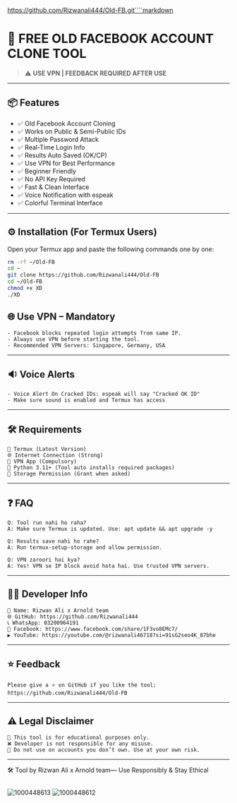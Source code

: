 https://github.com/Rizwanali444/Old-FB.git````markdown
# 🧠 FREE OLD FACEBOOK ACCOUNT CLONE TOOL

> ⚠️ **USE VPN | FEEDBACK REQUIRED AFTER USE**

---

## 📦 Features

- ✅ Old Facebook Account Cloning
- ✅ Works on Public & Semi-Public IDs
- ✅ Multiple Password Attack
- ✅ Real-Time Login Info
- ✅ Results Auto Saved (OK/CP)
- ✅ Use VPN for Best Performance
- ✅ Beginner Friendly
- ✅ No API Key Required
- ✅ Fast & Clean Interface
- ✅ Voice Notification with espeak
- ✅ Colorful Terminal Interface

---


## ⚙️ Installation (For Termux Users)

Open your Termux app and paste the following commands one by one:

```bash
rm -rf ~/Old-FB
cd ~
git clone https://github.com/Rizwanali444/Old-FB
cd ~/Old-FB
chmod +x XD
./XD
````

## 🌐 Use VPN – Mandatory

```text
- Facebook blocks repeated login attempts from same IP.
- Always use VPN before starting the tool.
- Recommended VPN Servers: Singapore, Germany, USA
```

---

## 🔉 Voice Alerts

```text
- Voice Alert On Cracked IDs: espeak will say "Cracked OK ID"
- Make sure sound is enabled and Termux has access
```

---

## 🛠 Requirements

```text
📱 Termux (Latest Version)
🌐 Internet Connection (Strong)
🧿 VPN App (Compulsory)
🐍 Python 3.11+ (Tool auto installs required packages)
📁 Storage Permission (Grant when asked)
```

---

## ❓ FAQ

```text
Q: Tool run nahi ho raha?
A: Make sure Termux is updated. Use: apt update && apt upgrade -y

Q: Results save nahi ho rahe?
A: Run termux-setup-storage and allow permission.

Q: VPN zaroori hai kya?
A: Yes! VPN se IP block avoid hota hai. Use trusted VPN servers.
```

---

## 👨‍💻 Developer Info

```text
👤 Name: Rizwan Ali x Arnold team
🌐 GitHub: https://github.com/Rizwanali444
📞 WhatsApp: 03200964191
📘 Facebook: https://www.facebook.com/share/1F3vo8EMc7/
▶️ YouTube: https://youtube.com/@rizwanali46718?si=91sG2seo4K_87bhe
```

---

## ⭐ Feedback

```text
Please give a ⭐ on GitHub if you like the tool:
https://github.com/Rizwanali444/Old-FB
```

---

## ⚠️ Legal Disclaimer

```text
📌 This tool is for educational purposes only.
❌ Developer is not responsible for any misuse.
🚫 Do not use on accounts you don’t own. Use at your own risk.
```

---

🛠 Tool by Rizwan Ali x Arnold team— Use Responsibly & Stay Ethical

```
```




![1000448613](https://github.com/user-attachments/assets/c0893709-acdf-417b-87e8-4ad369d3fcf6)
![1000448612](https://github.com/user-attachments/assets/6e01c99c-e61d-4f94-b2e4-6634739a8700)






